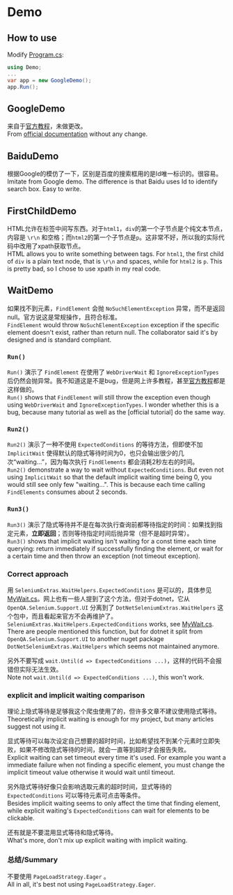 # Demo

## How to use

Modify [Program.cs](../Program.cs):

```c#
using Demo;
...
var app = new GoogleDemo();
app.Run();
```

## GoogleDemo

来自于[官方教程][1]，未做更改。\
From [official documentation][1] without any change.

## BaiduDemo

根据Google的模仿了一下，区别是百度的搜索框用的是Id唯一标识的。很容易。\
Imitate from Google demo. The difference is that Baidu uses Id to identify search box. Easy to write.

## FirstChildDemo

HTML允许在标签中间写东西。对于`html1`，`div`的第一个子节点是个纯文本节点，内容是 `\r\n` 和空格；而`html2`的第一个子节点是`p`。这非常不好，所以我的实际代码中改用了xpath获取节点。\
HTML allows you to write something between tags. For `html1`, the first child of `div` is a plain text node, that is `\r\n` and spaces, while for `html2` is `p`. This is pretty bad, so I chose to use xpath in my real code.

## WaitDemo

如果找不到元素，`FindElement` 会抛 `NoSuchElementException` 异常，而不是返回null。官方说这是常规操作，且符合标准。\
`FindElement` would throw `NoSuchElementException` exception if the specific element doesn't exist, rather than return null. The collaborator said it's by designed and is standard compliant.

### `Run()`

`Run()` 演示了 `FindElement` 在使用了 `WebDriverWait` 和 `IgnoreExceptionTypes` 后仍然会抛异常。我不知道这是不是bug，但是网上许多教程，甚至[官方教程][2]都是这样做的。\
`Run()` shows that `FindElement` will still throw the exception even though using `WebDriverWait` and `IgnoreExceptionTypes`. I wonder whether this is a bug, because many tutorial as well as the [official tutorial] do the same way.

### `Run2()`

`Run2()` 演示了一种不使用 `ExpectedConditions` 的等待方法，但即使不加 `ImplicitWait` 使得默认的隐式等待时间为0，也只会输出很少的几次“waiting...”，因为每次执行 `FindElements` 都会消耗2秒左右的时间。\
`Run2()` demonstrate a way to wait without `ExpectedConditions`. But even not using `ImplicitWait` so that the default implicit waiting time being 0, you would still see only few "waiting...". This is because each time calling `FindElements` consumes about 2 seconds.

### `Run3()`

`Run3()` 演示了隐式等待并不是在每次执行查询前都等待指定的时间：如果找到指定元素，**立即返回**；否则等待指定时间后抛异常（但不是超时异常）。\
`Run3()` shows that implicit waiting isn't waiting for a const time each time querying: return immediately if successfully finding the element, or wait for a certain time and then throw an exception (not timeout exception).

### Correct approach

用 `SeleniumExtras.WaitHelpers.ExpectedConditions` 是可以的，具体参见[MyWait.cs](../MyWait.cs)。网上也有一些人提到了这个方法，但对于dotnet，它从 `OpenQA.Selenium.Support.UI` 分离到了 `DotNetSeleniumExtras.WaitHelpers` 这个包中，而且看起来官方不会再维护了。\
`SeleniumExtras.WaitHelpers.ExpectedConditions` works, see [MyWait.cs](../MyWait.cs). There are people mentioned this function, but for dotnet it split from `OpenQA.Selenium.Support.UI` to another nuget package `DotNetSeleniumExtras.WaitHelpers` which seems not maintained anymore.

另外不要写成 `wait.Until(d => ExpectedConditions ...)`，这样的代码不会报错但实际无法生效。\
Note not `wait.Until(d => ExpectedConditions ...)`, this won't work.

### explicit and implicit waiting comparison

理论上隐式等待是足够我这个爬虫使用了的，但许多文章不建议使用隐式等待。\
Theoretically implicit waiting is enough for my project, but many articles suggest not using it.

显式等待可以每次设定自己想要的超时时间，比如希望找不到某个元素时立即失败，如果不修改隐式等待的时间，就会一直等到超时才会报告失败。\
Explicit waiting can set timeout every time it's used. For example you want a immediate failure when not finding a specific element, you must change the implicit timeout value otherwise it would wait until timeout.

另外隐式等待好像只会影响选取元素的超时时间，显式等待的 `ExpectedConditions` 可以等待元素可点击等条件。\
Besides implicit waiting seems to only affect the time that finding element, while explicit waiting's `ExpectedConditions` can wait for elements to be clickable.

还有就是不要混用显式等待和隐式等待。\
What's more, don't mix up explicit waiting with implicit waiting.

### 总结/Summary

不要使用 `PageLoadStrategy.Eager` 。\
All in all, it's best not using `PageLoadStrategy.Eager`.

[1]: https://www.seleniumhq.org/docs/03_webdriver.jsp#introducing-the-selenium-webdriver-api-by-example
[2]: https://www.seleniumhq.org/docs/04_webdriver_advanced.jsp#explicit-waits
